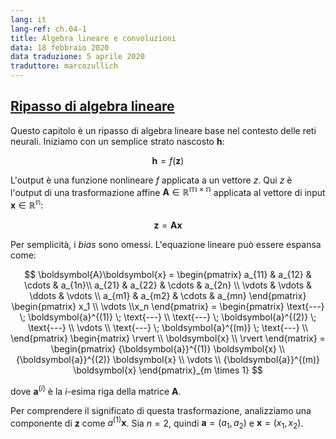 ```yaml
---
lang: it
lang-ref: ch.04-1
title: Algebra lineare e convoluzioni
data: 18 febbraio 2020
data traduzione: 5 aprile 2020
traduttore: marcozullich
---
```


## [Ripasso di algebra lineare](https://www.youtube.com/watch?v=OrBEon3VlQg&t=68s)

Questo capitolo è un ripasso di algebra lineare base nel contesto delle reti neurali. Iniziamo con un semplice strato nascosto $\boldsymbol{h}$:

$$
\boldsymbol{h} = f(\boldsymbol{z})
$$

L'output è una funzione nonlineare $f$ applicata a un vettore $z$. Qui $z$ è l'output di una trasformazione affine $\boldsymbol{A} \in\mathbb{R^{m\times n}}$ applicata al vettore di input $\boldsymbol{x} \in\mathbb{R^n}$:

$$
\boldsymbol{z} = \boldsymbol{A} \boldsymbol{x}
$$

Per semplicità, i *bias* sono omessi. L'equazione lineare può essere espansa come:

$$
\boldsymbol{A}\boldsymbol{x} =
\begin{pmatrix}
a_{11} & a_{12} & \cdots & a_{1n}\\
a_{21} & a_{22} & \cdots & a_{2n} \\
\vdots & \vdots & \ddots & \vdots \\
a_{m1} & a_{m2} & \cdots & a_{mn} \end{pmatrix} \begin{pmatrix}
x_1 \\ \vdots \\x_n \end{pmatrix} =
\begin{pmatrix}
    \text{---} \; \boldsymbol{a}^{(1)} \; \text{---} \\
    \text{---} \; \boldsymbol{a}^{(2)} \; \text{---} \\
    \vdots \\
    \text{---} \; \boldsymbol{a}^{(m)} \; \text{---} \\
\end{pmatrix}
\begin{matrix}
    \rvert \\ \boldsymbol{x} \\ \rvert
\end{matrix} =
\begin{pmatrix}
    {\boldsymbol{a}}^{(1)} \boldsymbol{x} \\ {\boldsymbol{a}}^{(2)} \boldsymbol{x} \\ \vdots \\ {\boldsymbol{a}}^{(m)} \boldsymbol{x}
\end{pmatrix}_{m \times 1}
$$

dove $\boldsymbol{a}^{(i)}$ è la $i$-esima riga della matrice $\boldsymbol{A}$.

Per comprendere il significato di questa trasformazione, analizziamo una componente di $\boldsymbol{z}$ come $a^{(1)}\boldsymbol{x}$. Sia $n=2$, quindi $\boldsymbol{a} = (a_1,a_2)$ e $\boldsymbol{x}  = (x_1,x_2)$.